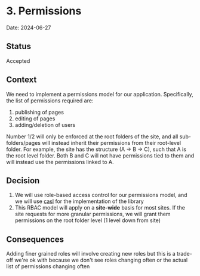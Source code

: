 # 3. Permissions

Date: 2024-06-27

## Status

Accepted

## Context

We need to implement a permissions model for our application. Specifically, the list of permissions required are:

1. publishing of pages
2. editing of pages
3. adding/deletion of users

Number 1/2 will only be enforced at the root folders of the site, and all sub-folders/pages will instead inherit their permissions from their root-level folder.
For example, the site has the structure (A -> B -> C), such that A is the root level folder. Both B and C will not have permissions tied to them and will instead use the permissions linked to A.

## Decision

1. We will use role-based access control for our permissions model, and we will use [casl](https://casl.js.org/v6/en/) for the implementation of the library
2. This RBAC model will apply on a **site-wide** basis for most sites. If the site requests for more granular permissions, we will grant them permissions on the root folder level (1 level down from site)

## Consequences

Adding finer grained roles will involve creating new roles but this is a trade-off we're ok with because we don't see roles changing often or the actual list of permissions changing often
